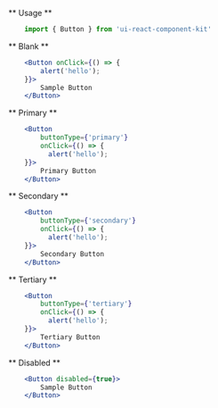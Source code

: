 ** Usage **

```javascript static
    import { Button } from 'ui-react-component-kit'
```

** Blank **

```jsx
    <Button onClick={() => {
        alert('hello');
    }}>
        Sample Button
    </Button>
```

** Primary **

```jsx
    <Button 
        buttonType={'primary'}
        onClick={() => {
          alert('hello');
    }}>
        Primary Button
    </Button>
```

** Secondary **

```jsx
    <Button 
        buttonType={'secondary'}
        onClick={() => {
          alert('hello');
    }}>
        Secondary Button
    </Button>
```

** Tertiary **

```jsx
    <Button 
        buttonType={'tertiary'}
        onClick={() => {
          alert('hello');
    }}>
        Tertiary Button
    </Button>
```

** Disabled **

```jsx
    <Button disabled={true}>
        Sample Button
    </Button>
```